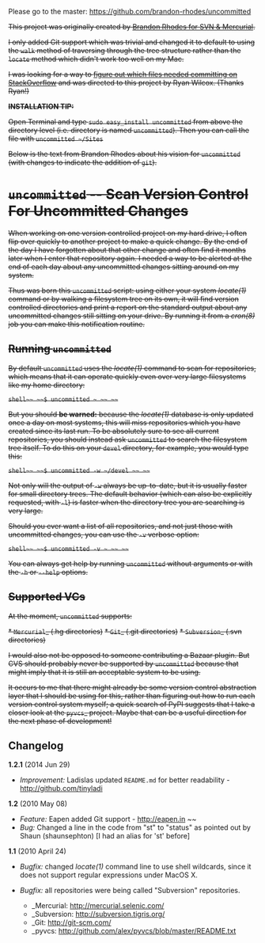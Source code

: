 Please go to the master: https://github.com/brandon-rhodes/uncommitted

~~This project was originally created by [Brandon Rhodes for SVN & Mercurial](http://bitbucket.org/brandon/uncommitted/src).~~

~~I only added Git support which was trivial and changed it to default to using the `walk` method of traversing through the tree structure rather than the `locate` method which didn't work too well on my Mac.~~

~~I was looking for a way to [figure out which files needed committing on StackOverflow](http://stackoverflow.com/questions/2765253/git-status-across-multiple-repositories-on-a-mac) and was directed to this project by Ryan Wilcox. (Thanks Ryan!)~~

~~**INSTALLATION TIP:**~~

~~Open Terminal and type `sudo easy_install uncommitted` from above the directory level (i.e. directory is named `uncommitted`).
Then you can call the file with `uncommitted ~/Sites`~~

~~Below is the text from Brandon Rhodes about his vision for `uncommitted` (with changes to indicate the addition of `git`).~~

~~``uncommitted`` -- Scan Version Control For Uncommitted Changes~~
===============================================================

~~When working on one version controlled project on my hard drive, I often
flip over quickly to another project to make a quick change.  By the end
of the day I have forgotten about that other change and often find it
months later when I enter that repository again.  I needed a way to be
alerted at the end of each day about any uncommitted changes sitting
around on my system.~~

~~Thus was born this `uncommitted` script: using either your system
*locate(1)* command or by walking a filesystem tree on its own, it will
find version controlled directories and print a report on the standard
output about any uncommitted changes still sitting on your drive.  By
running it from a *cron(8)* job you can make this notification routine.~~

~~Running `uncommitted`~~
---------------------

~~By default `uncommitted` uses the *locate(1)* command to scan for
repositories, which means that it can operate quickly even over very
large filesystems like my home directory:~~

~~```shell~~
~~$ uncommitted ~ ~~
~~```~~

~~But you should **be warned:** because the *locate(1)* database is only
updated once a day on most systems, this will miss repositories which
you have created since its last run.  To be absolutely sure to see all
current repositories, you should instead ask `uncommitted` to search the
filesystem tree itself.  To do this on your `devel` directory, for
example, you would type this:~~

~~```shell~~
~~$ uncommitted -w ~/devel ~~
~~```~~

~~Not only will the output of `-w` always be up-to-date, but it is usually
faster for small directory trees.  The default behavior (which can also
be explicitly requested, with `-l`) is faster when the directory tree
you are searching is very large.~~

~~Should you ever want a list of all repositories, and not just those with
uncommitted changes, you can use the `-v` verbose option:~~

~~```shell~~
~~$ uncommitted -v ~ ~~
~~```~~

~~You can always get help by running `uncommitted` without arguments or
with the `-h` or `--help` options.~~

~~Supported VCs~~
-------------

~~At the moment, `uncommitted` supports:~~

~~* `Mercurial`_ (.hg directories)~~
~~* `Git`_ (.git directories)~~
~~* `Subversion`_ (.svn directories)~~

~~I would also not be opposed to someone contributing a Bazaar plugin.
But CVS should probably never be supported by `uncommitted` because that
might imply that it is still an acceptable system to be using.~~

~~It occurs to me that there might already be some version control
abstraction layer that I should be using for this, rather than figuring
out how to run each version control system myself; a quick search of
PyPI suggests that I take a closer look at the `pyvcs`_ project.  Maybe
that can be a useful direction for the next phase of development!~~

Changelog
---------

**1.2.1** (2014 Jun 29)

*	*Improvement:* Ladislas updated `README.md` for better readability - http://github.com/tinyladi 

**1.2** (2010 May 08)

*	*Feature:* Eapen added Git support - http://eapen.in  ~~
*	*Bug:* Changed a line in the code from "st" to "status" as pointed out by Shaun (shaunsephton) [I had an alias for 'st' before]

**1.1** (2010 April 24)

*	*Bugfix:* changed *locate(1)* command line to use shell wildcards, since
  it does not support regular expressions under MacOS X.

*	*Bugfix:* all repositories were being called "Subversion" repositories.
	*	_Mercurial: http://mercurial.selenic.com/
	*	_Subversion: http://subversion.tigris.org/
	*	_Git: http://git-scm.com/
	*	_pyvcs: http://github.com/alex/pyvcs/blob/master/README.txt

